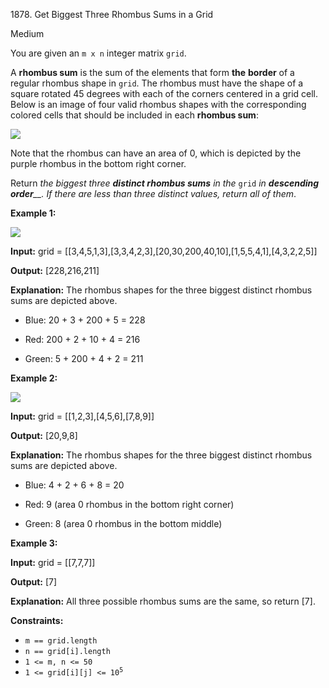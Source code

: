 1878\. Get Biggest Three Rhombus Sums in a Grid

Medium

You are given an `m x n` integer matrix `grid`.

A **rhombus sum** is the sum of the elements that form **the** **border** of a regular rhombus shape in `grid`. The rhombus must have the shape of a square rotated 45 degrees with each of the corners centered in a grid cell. Below is an image of four valid rhombus shapes with the corresponding colored cells that should be included in each **rhombus sum**:

![](https://assets.leetcode.com/uploads/2021/04/23/pc73-q4-desc-2.png)

Note that the rhombus can have an area of 0, which is depicted by the purple rhombus in the bottom right corner.

Return _the biggest three **distinct rhombus sums** in the_ `grid` _in **descending order**__. If there are less than three distinct values, return all of them_.

**Example 1:**

![](https://assets.leetcode.com/uploads/2021/04/23/pc73-q4-ex1.png)

**Input:** grid = [[3,4,5,1,3],[3,3,4,2,3],[20,30,200,40,10],[1,5,5,4,1],[4,3,2,2,5]]

**Output:** [228,216,211]

**Explanation:** The rhombus shapes for the three biggest distinct rhombus sums are depicted above. 

- Blue: 20 + 3 + 200 + 5 = 228 

- Red: 200 + 2 + 10 + 4 = 216 

- Green: 5 + 200 + 4 + 2 = 211

**Example 2:**

![](https://assets.leetcode.com/uploads/2021/04/23/pc73-q4-ex2.png)

**Input:** grid = [[1,2,3],[4,5,6],[7,8,9]]

**Output:** [20,9,8]

**Explanation:** The rhombus shapes for the three biggest distinct rhombus sums are depicted above. 

- Blue: 4 + 2 + 6 + 8 = 20 

- Red: 9 (area 0 rhombus in the bottom right corner) 

- Green: 8 (area 0 rhombus in the bottom middle)

**Example 3:**

**Input:** grid = [[7,7,7]]

**Output:** [7]

**Explanation:** All three possible rhombus sums are the same, so return [7].

**Constraints:**

*   `m == grid.length`
*   `n == grid[i].length`
*   `1 <= m, n <= 50`
*   <code>1 <= grid[i][j] <= 10<sup>5</sup></code>